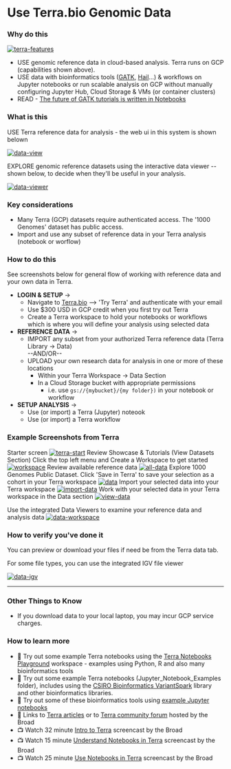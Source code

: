 # Use Terra.bio Genomic Data

### Why do this

 [![terra-features](/images/terra-features.png)]()

 - USE genomic reference data in cloud-based analysis. Terra runs on GCP (capabilities shown above).
  - USE data with bioinformatics tools ([GATK](https://software.broadinstitute.org/gatk/), [Hail](https://hail.is/)...) & workflows on Jupyter notebooks or run scalable analysis on GCP without manually configuring Jupyter Hub, Cloud Storage & VMs (or container clusters)
 - READ - [The future of GATK tutorials is written in Notebooks](https://software.broadinstitute.org/gatk/blog?id=24167)


### What is this

 USE Terra reference data for analysis - the web ui in this system is shown belown

[![data-view](/images/data-view.png)]()
 
 EXPLORE genomic reference datasets using the interactive data viewer --  shown below, to decide when they'll be useful in your analysis. 

[![data-viewer](/images/data-viewer.png)]()

### Key considerations
- Many Terra (GCP) datasets require authenticated access.  The '1000 Genomes' dataset has public access.
- Import and use any subset of reference data in your Terra analysis (notebook or worflow)


### How to do this

See screenshots below for general flow of working with reference data and your own data in Terra.  
- **LOGIN & SETUP** -> 
  - Navigate to [Terra.bio](https://terra.bio/) --> 'Try Terra' and authenticate with your email
   - Use $300 USD in GCP credit when you first try out Terra
   - Create a Terra workspace to hold your notebooks or workflows which is where you will define your analysis using selected data 
- **REFERENCE DATA** -> 
  - IMPORT any subset from your authorized Terra reference data (Terra Library -> Data)  
   --AND/OR--
  - UPLOAD your own research data for analysis in one or more of these locations
      - Within your Terra Workspace -> Data Section
      - In a Cloud Storage bucket with appropriate permissions
         - i.e. use `gs://{mybucket}/{my folder})` in your notebook or workflow
- **SETUP ANALYSIS** -> 
  - Use (or import) a Terra (Jupyter) noteook 
  - Use (or import) a Terra workflow

### Example Screenshots from Terra

Starter screen
 [![terra-start](/images/terra-start.png)]()
Review Showcase & Tutorials (View Datasets Section)
Click the top left menu and Create a Workspace to get started
 [![workspace](/images/workspace.png)]()
 Review available reference data
 [![all-data](/images/all-data.png)]()
Explore 1000 Genomes Public Dataset. Click 'Save in Terra' to save your selection as a cohort in your Terra workspace
 [![data](/images/data.png)]()
 Import your selected data into your Terra workspace
 [![import-data](/images/import-data.png)]()
 Work with your selected data in your Terra workspace in the Data section
 [![view-data](/images/view-data.png)]()

Use the integrated Data Viewers to examine your reference data and analysis data
 [![data-workspace](/images/data-workspace.png)]()
 
### How to verify you've done it
 You can preview or download your files if need be from the Terra data tab.

 For some file types, you can use the integrated IGV file viewer
    
[![data-igv](/images/data-igv.png)]()  

----

### Other Things to Know
 - If you download data to your local laptop, you may incur GCP service charges.

### How to learn more
 - 📙 Try out some example Terra notebooks using the [Terra Notebooks Playground](https://app.terra.bio/#workspaces/help-gatk/Terra%20Notebooks%20Playground) workspace - examples using Python, R and also many bioinformatics tools
 - 📙 Try out some example Terra notebooks (Jupyter_Notebook_Examples folder), includes using the [CSIRO Bioinformatics VariantSpark](https://bioinformatics.csiro.au/variantspark) library and other bioinformatics libraries.
 - 📙 Try out some of these bioinformatics tools using [example Jupyter notebooks](https://github.com/lynnlangit/gcp-for-bioinformatics/tree/master/2_Virtual_Machines_%26_Docker_Containers/Jupyter_Notebook_Examples)
- 📘 Links to [Terra articles](https://support.terra.bio/hc/en-us)
or to [Terra community forum](https://support.terra.bio/hc/en-us/community/topics/360000500432) hosted by the Broad
 - 📺  Watch 32 minute [Intro to Terra](https://www.youtube.com/watch?v=9kffTkK-B7g) screencast by the Broad
 - 📺 Watch 15 minute [Understand Notebooks in Terra](https://www.youtube.com/watch?v=qP-1xk02AS0) screencast by the Broad
 - 📺 Watch 25 minute [Use Notebooks in Terra](https://www.youtube.com/watch?v=-wBohV_vj-o) screencast by the Broad
 
